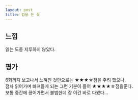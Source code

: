 ```yaml
---
layout: post
title: 검을 든 꽃
---
```


## 느낌
읽는 도중 지루하지 않았다.

## 평가
6화까지 보고나서 느껴진 것만으로는 ★★★☆점을 주려 했으나,  
점차 읽어가며 빠져들게 되는 그런 기분이 들어 ★★★★☆점을준다.  
보통 중간에 끊어가면서 볼법한데 걍 이건 바로 다봤다...
